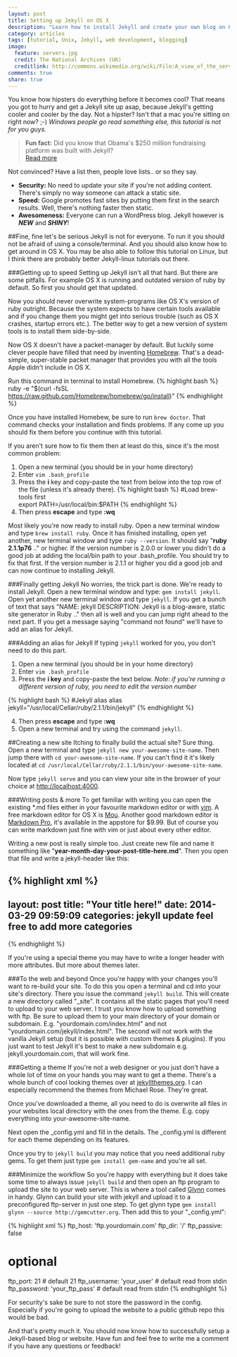 ```yaml
---
layout: post
title: Setting up Jekyll on OS X
description: "Learn how to install Jekyll and create your own blog on OS X or Linux. It's easy, so give it a go."
category: articles
tags: [tutorial, Unix, Jekyll, web development, blogging]
image:
  feature: servers.jpg
  credit: The National Archives (UK)
  creditlink: http://commons.wikimedia.org/wiki/File:A_view_of_the_server_room_at_The_National_Archives.jpg
comments: true
share: true
---
```


You know how hipsters do everything before it becomes cool? That means you got to hurry and get a Jekyll site up asap, because Jekyll's getting cooler and cooler by the day. Not a hipster? Isn't that a mac you're sitting on right now? ;-) *Windows people go read something else, this tutorial is not for you guys.*

> **Fun fact:** Did you know that Obama's $250 million fundraising platform was built with Jekyll?   
<a href="http://kylerush.net/blog/meet-the-obama-campaigns-250-million-fundraising-platform/" target="_blank">Read more</a>

Not convinced? Have a list then, people love lists.. or so they say.

* **Security:** No need to update your site if you're not adding content. There's simply no way someone can attack a static site.
* **Speed:** Google promotes fast sites by putting them first in the search results. Well, there's nothing faster then static.
* **Awesomeness:** Everyone can run a WordPress blog. Jekyll however is ***NEW*** and ***SHINY***!

##Fine, fine let's be serious
Jekyll is not for everyone. To run it you should not be afraid of using a console/terminal. And you should also know how to get around in OS X. You may be also able to follow this tutorial on Linux, but I think there are probably better Jekyll-linux tutorials out there.

###Getting up to speed
Setting up Jekyll isn't all that hard. But there are some pitfalls. For example OS X is running and outdated version of ruby by default. So first you should get that updated.

Now you should never overwrite system-programs like OS X's version of ruby outright. Because the system expects to have certain tools available and if you change them you might get into serious trouble (such as OS X crashes, startup errors etc.). The better way to get a new version of system tools is to install them side-by-side. 

Now OS X doesn't have a packet-manager by default. But luckily some clever people have filled that need by inventing <a href="http://brew.sh/" target="_blank">Homebrew</a>. That's a dead-simple, super-stable packet manager that provides you with all the tools Apple didn't include in OS X.

Run this command in terminal to install Homebrew.
{% highlight bash %}
ruby -e "$(curl -fsSL https://raw.github.com/Homebrew/homebrew/go/install)"
{% endhighlight %}

Once you have installed Homebew, be sure to run `brew doctor`. That command checks your installation and finds problems. If any come up you should fix them before you continue with this tutorial.  

If you aren't sure how to fix them then at least do this, since it's the most common problem:

1. Open a new terminal (you should be in your home directory)
2. Enter `vim .bash_profile`
3. Press the **i** key and copy-paste the text from below into the top row of the file (unless it's already there).
 {% highlight bash %}
 #Load brew-tools first  
 export PATH=/usr/local/bin:$PATH
 {% endhighlight %}
4. Then press **escape** and type **:wq**

Most likely you're now ready to install ruby. Open a new terminal window and type `brew install ruby`. Once it has finished installing, open yet another, new terminal window and type `ruby --version`. It should say "**ruby 2.1.1p76** .." or higher. If the version number is 2.0.0 or lower you didn't do a good job at adding the local/bin path to your .bash_profile. You should try to fix that first. If the version number is 2.1.1 or higher you did a good job and can now continue to installing Jekyll.

###Finally getting Jekyll
No worries, the trick part is done. We're ready to install Jekyll. Open a new terminal window and type: `gem install jekyll`. Open yet another new terminal window and type `jekyll`. If you get a bunch of text that says "NAME: jekyll DESCRIPTION: Jekyll is a blog-aware, static site generator in Ruby .." then all is well and you can jump right ahead to the next part. If you get a message saying "command not found" we'll have to add an alias for Jekyll.

###Adding an alias for Jekyll
If typing `jekyll` worked for you, you don't need to do this part.

1. Open a new terminal (you should be in your home directory)
2. Enter `vim .bash_profile`
3. Press the **i key** and copy-paste the text below. *Note: if you're running a different version of ruby, you need to edit the version number*

{% highlight bash %}
#Jekyll alias
alias jekyll="/usr/local/Cellar/ruby/2.1.1/bin/jekyll"
{% endhighlight %}

4. Then press **escape** and type **:wq**
5. Open a new terminal and try using the command `jekyll`.

##Creating a new site
Itching to finally build the actual site? Sure thing. Open a new terminal and type `jekyll new your-awesome-site-name`. Then jump there with `cd your-awesome-site-name`. If you can't find it it's likely located at `cd /usr/local/Cellar/ruby/2.1.1/bin/your-awesome-site-name`.

Now type `jekyll serve` and you can view your site in the browser of your choice at
<a href="http://localhost:4000" target="_blank">http://localhost:4000</a>.

###Writing posts & more
To get familiar with writing you can open the existing *.md files either in your favourite markdown editor or with [vim](http://vim.sexy). A free markdown editor for OS X is [Mou](http://mouapp.com/). Another good markdown editor is [Markdown Pro](http://www.markdownpro.com/), it's available in the appstore for $9.99. But of course you can write markdown just fine with vim or just about every other editor.

Writing a new post is really simple too. Just create new file and name it something like "**year-month-day-your-post-title-here.md**". Then you open that file and write a jekyll-header like this:

{% highlight xml %}
---
layout: post
title:  "Your title here!"
date:   2014-03-29 09:59:09
categories: jekyll update feel free to add more categories
---
{% endhighlight %}

If you're using a special theme you may have to write a longer header with more attributes. But more about themes later.

###To the web and beyond
Once you're happy with your changes you'll want to re-build your site. To do this you open a terminal and cd into your site's directory. There you issue the command `jekyll build`. This will create a new directory called "_site". It contains all the static pages that you'll need to upload to your web server. I trust you know how to upload something with ftp. Be sure to upload them to your main directory of your domain or subdomain. E.g. "yourdomain.com/index.html" and not "yourdomain.com/jekyll/index.html". The second will not work with the vanilla Jekyll setup (but it is possible with custom themes & plugins). If you just want to test Jekyll it's best to make a new subdomain e.g. jekyll.yourdomain.com, that will work fine.

###Getting a theme
If you're not a web designer or you just don't have a whole lot of time on your hands you may want to get a theme. There's a whole bunch of cool looking themes over at <a href="http://jekyllthemes.org/" target="_blank">jekyllthemes.org</a>. I can especially recommend the themes from Michael Rose. They're great. 

Once you've downloaded a theme, all you need to do is overwrite all files in your websites local directory with the ones from the theme. E.g. copy everything into your-awesome-site-name.

Next open the _config.yml and fill in the details. The _config.yml is different for each theme depending on its features.

Once you try to `jekyll build` you may notice that you need additional ruby gems. To get them just type `gem install gem-name` and you're all set.

###Minimize the workflow
So you're happy with everything but it does take some time to always issue `jekyll build` and then open an ftp program to upload the site to your web server. This is where a tool called <a href="https://github.com/dmathieu/glynn" target="_blank">Glynn</a> comes in handy. Glynn can build your site with jekyll and upload it to a preconfigured ftp-server in just one step.
To get glynn type `gem install glynn --source http://gemcutter.org`. Then add this to your "_config.yml":

{% highlight xml %}
ftp_host: 'ftp.yourdomain.com'
ftp_dir: '/'
ftp_passive: false

# optional
ftp_port: 21                  # default 21
ftp_username: 'your_user'     # default read from stdin
ftp_password: 'your_ftp_pass' # default read from stdin
{% endhighlight %}

For security's sake be sure to not store the password in the config. Especially if you're going to upload the website to a public github repo this would be bad.

And that's pretty much it. You should now know how to successfully setup a Jekyll-based blog or website. Have fun and feel free to write me a comment if you have any questions or feedback!